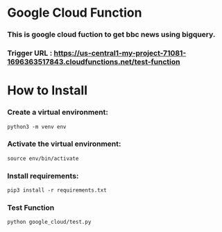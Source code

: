 # Google Cloud Function

### This is google cloud fuction to get bbc news using bigquery.

### Trigger URL : https://us-central1-my-project-71081-1696363517843.cloudfunctions.net/test-function

# How to Install

### Create a virtual environment:

`python3 -m venv env`

### Activate the virtual environment:

`source env/bin/activate`

### Install requirements:

`pip3 install -r requirements.txt`

### Test Function

`python google_cloud/test.py`
